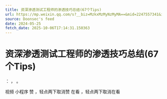 ```yaml
---
title: 资深渗透测试工程师的渗透技巧总结(67个Tips)
url: https://mp.weixin.qq.com/s?__biz=MzkxMzMyNzMyMA==&mid=2247557341&idx=2&sn=819757fe355d4c30e8ca96672b6e3c78
source: Doonsec's feed
date: 2024-05-25
fetch_date: 2025-10-06T17:14:31.150363
---
```


# 资深渗透测试工程师的渗透技巧总结(67个Tips)

：
，
。

视频
小程序
赞
，轻点两下取消赞
在看
，轻点两下取消在看